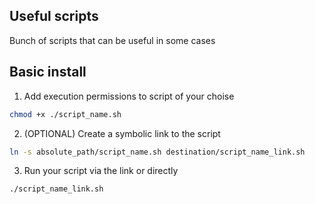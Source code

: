 ## Useful scripts

Bunch of scripts that can be useful in some cases

## Basic install

1. Add execution permissions to script of your choise
```bash
chmod +x ./script_name.sh
```

2. (OPTIONAL) Create a symbolic link to the script
```bash
ln -s absolute_path/script_name.sh destination/script_name_link.sh
```

3. Run your script via the link or directly
```bash
./script_name_link.sh
```